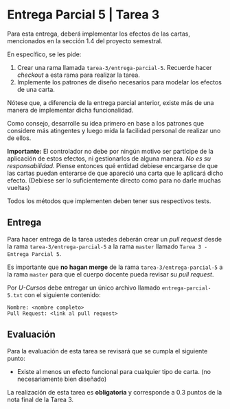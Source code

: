 # Entrega Parcial 5 | Tarea 3

Para esta entrega, deberá implementar los efectos de las cartas, mencionados en la sección 1.4 del
proyecto semestral.

En específico, se les pide:

1. Crear una rama llamada ``tarea-3/entrega-parcial-5``. Recuerde hacer *checkout* a esta rama 
    para realizar la tarea.
2. Implemente los patrones de diseño necesarios para modelar los efectos de una carta.

Nótese que, a diferencia de la entrega parcial anterior, existe más de una manera de implementar
dicha funcionalidad.

Como consejo, desarrolle su idea primero en base a los patrones que considere más atingentes y luego
mida la facilidad personal de realizar uno de ellos.

**Importante:** El controlador no debe por ningún motivo ser partícipe de la aplicación de estos
efectos, ni gestionarlos de alguna manera. *No es su responsabilidad*. Piense entonces qué entidad
debiese encargarse de que las cartas puedan enterarse de que apareció una carta que le aplicará
dicho efecto. (Debiese ser lo suficientemente directo como para no darle muchas vueltas)

Todos los métodos que implementen deben tener sus respectivos tests.

## Entrega

Para hacer entrega de la tarea ustedes deberán crear un *pull request* desde la rama
``tarea-3/entrega-parcial-5`` a la rama ``master`` llamado ``Tarea 3 - Entrega Parcial 5``.

Es importante que **no hagan merge** de la rama ``tarea-3/entrega-parcial-5`` a la rama ``master``
para que el cuerpo docente pueda revisar su *pull request*.

Por *U-Cursos* debe entregar un único archivo llamado ``entrega-parcial-5.txt`` con el siguiente 
contenido:

```
Nombre: <nombre completo>
Pull Request: <link al pull request>
```

## Evaluación

Para la evaluación de esta tarea se revisará que se cumpla el siguiente punto:

- Existe al menos un efecto funcional para cualquier tipo de carta. (no necesariamente bien
diseñado)

La realización de esta tarea es **obligatoria** y corresponde a 0.3 puntos de la nota final de la 
Tarea 3.
